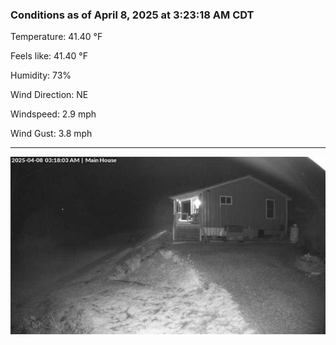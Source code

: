 ### Conditions as of April 8, 2025 at 3:23:18 AM CDT 

Temperature: 41.40 &deg;F

Feels like: 41.40 &deg;F

Humidity: 73%

Wind Direction: NE

Windspeed: 2.9 mph

Wind Gust: 3.8 mph

---

<img src="./images/latest.jpeg"/>

